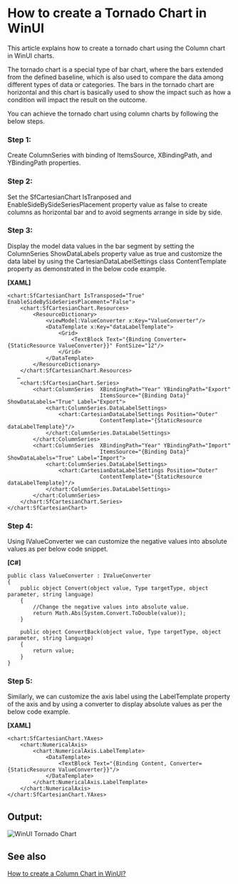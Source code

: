 # How to create a Tornado Chart in WinUI

This article explains how to create a tornado chart using the Column chart in WinUI charts.

The tornado chart is a special type of bar chart, where the bars extended from the defined baseline, which is also used to compare the data among different types of data or categories. The bars in the tornado chart are horizontal and this chart is basically used to show the impact such as how a condition will impact the result on the outcome. 

You can achieve the tornado chart using column charts by following the below steps.

### Step 1:
Create ColumnSeries with binding of ItemsSource, XBindingPath, and YBindingPath properties.

### Step 2:
Set the SfCartesianChart IsTranposed and EnableSideBySideSeriesPlacement property value as false to create columns as horizontal bar and to avoid segments arrange in side by side.

### Step 3:
Display the model data values in the bar segment by setting the ColumnSeries ShowDataLabels property value as true and customize the data label by using the CartesianDataLabelSettings class ContentTemplate property as demonstrated in the below code example.

**[XAML]**
```
<chart:SfCartesianChart IsTransposed="True" EnableSideBySideSeriesPlacement="False">
    <chart:SfCartesianChart.Resources>
        <ResourceDictionary>
            <viewModel:ValueConverter x:Key="ValueConverter"/>
            <DataTemplate x:Key="dataLabelTemplate">
                <Grid>
                    <TextBlock Text="{Binding Converter={StaticResource ValueConverter}}" FontSize="12"/>
                </Grid>
            </DataTemplate>
        </ResourceDictionary>
    </chart:SfCartesianChart.Resources>
   …
    <chart:SfCartesianChart.Series>
        <chart:ColumnSeries  XBindingPath="Year" YBindingPath="Export"
                             ItemsSource="{Binding Data}" ShowDataLabels="True" Label="Export">
            <chart:ColumnSeries.DataLabelSettings>
                <chart:CartesianDataLabelSettings Position="Outer" 
                             ContentTemplate="{StaticResource dataLabelTemplate}"/>
            </chart:ColumnSeries.DataLabelSettings>
        </chart:ColumnSeries>
        <chart:ColumnSeries  XBindingPath="Year" YBindingPath="Import"
                             ItemsSource="{Binding Data}" ShowDataLabels="True" Label="Import">
            <chart:ColumnSeries.DataLabelSettings>
                <chart:CartesianDataLabelSettings Position="Outer" 
                             ContentTemplate="{StaticResource dataLabelTemplate}"/>
            </chart:ColumnSeries.DataLabelSettings>
        </chart:ColumnSeries>
    </chart:SfCartesianChart.Series>
</chart:SfCartesianChart>
```

### Step 4:
Using IValueConverter we can customize the negative values into absolute values as per below code snippet.

**[C#]**
```
public class ValueConverter : IValueConverter
{
    public object Convert(object value, Type targetType, object parameter, string language)
    {
        //Change the negative values into absolute value.
        return Math.Abs(System.Convert.ToDouble(value));
    }

    public object ConvertBack(object value, Type targetType, object parameter, string language)
    {
        return value;
    }
}
```

### Step 5:
Similarly, we can customize the axis label using the LabelTemplate property of the axis and by using a converter to display absolute values as per the below code example.

**[XAML]**
```
<chart:SfCartesianChart.YAxes>
    <chart:NumericalAxis>
        <chart:NumericalAxis.LabelTemplate>
            <DataTemplate>
                <TextBlock Text="{Binding Content, Converter={StaticResource ValueConverter}}"/>
            </DataTemplate>
        </chart:NumericalAxis.LabelTemplate>
    </chart:NumericalAxis>
</chart:SfCartesianChart.YAxes>
```

## Output:

![WinUI Tornado Chart](https://user-images.githubusercontent.com/53489303/183808346-d19e7b46-0499-408e-ad69-9e4c20292652.png)

## See also

[How to create a Column Chart in WinUI?](https://www.syncfusion.com/kb/13539/how-to-create-a-column-chart-in-winui)
